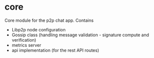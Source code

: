 # core

Core module for the p2p chat app. Contains

+ Libp2p node configuration 
+ Gossip class (handling message validation - signature compute and verification)
+ metrics server
+ api implementation (for the rest API routes)
